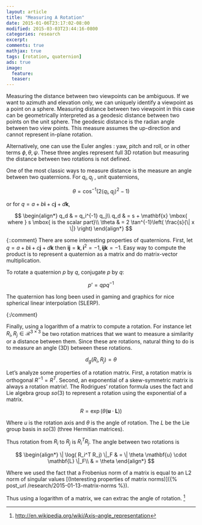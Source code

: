 ```yaml
---
layout: article
title: "Measuring A Rotation"
date: 2015-01-06T23:17:02-08:00
modified: 2015-03-03T23:44:16-0800
categories: research
excerpt:
comments: true
mathjax: true
tags: [rotation, quaternion]
ads: true
image:
  feature:
  teaser:
---
```


Measuring the distance between two viewpoints can be ambiguous. If we want to azimuth and elevation only, we can uniquely identify a viewpoint as a point on a sphere. Measuring distance between two viewpoint in this case can be geometrically interpreted as a geodesic distance between two points on the unit sphere. The geodesic distance is the radian angle between two view points. This measure assumes the up-direction and cannot represent in-plane rotation.

Alternatively, one can use the Euler angles : yaw, pitch and roll, or in other terms $\phi, \theta, \psi$. These three angles represent full 3D rotation but measuring the distance between two rotations is not defined.

One of the most classic ways to measure distance is the measure an angle between two quaternions. For $q_i, q_j$ , unit quaternions,

$$
\theta = \cos^{-1}\left( 2 \langle q_i, q_j \rangle^2 - 1 \right)
$$

or for $q = a + b\mathbf{i} + c \mathbf{j} + d \mathbf{k}$,

$$
\begin{align*}
q_d    & = q_i^{-1} q_j\\
q_d    & = s + \mathbf{x} \mbox{ where } s \mbox{ is the scalar part}\\
\theta & = 2 \tan^{-1}\left( \frac{s}{\| x \|} \right)
\end{align*}
$$

{::comment}
There are some interesting properties of quaternions. First, let $q = a + b \mathbf{i} + c \mathbf{j} + d \mathbf{k}$ then $\mathbf{i} \mathbf{j} = \mathbf{k}, \mathbf{i}^2 = -1, \mathbf{ijk} = -1$. Easy way to compute the product is to represent a quaternion as a matrix and do matrix-vector multiplication.

To rotate a quaternion $p$ by $q$, conjugate $p$ by $q$:

$$
p’ = qpq^{-1}
$$

The quaternion has long been used in gaming and graphics for nice spherical linear interpolation (SLERP).

{:/comment}

Finally, using a logarithm of a matrix to compute a rotation. For instance let $R_i, R_j \in \mathcal{R}^{3 \times 3}$ be two rotation matrices that we want to measure a similarity or a distance between them. Since these are rotations, natural thing to do is to measure an angle (3D) between these rotations.

$$
d_g(R_i, R_j) = \theta
$$

Let’s analyze some properties of a rotation matrix. First, a rotation matrix is orthogonal $R^{-1} = R^T$. Second, an exponential of a skew-symmetric matrix is always a rotation matrix!. The Rodrigues’ rotation formula uses the fact and Lie algebra group $so(3)$ to represent a rotation using the exponential of a matrix.

$$
R = \exp \left( \theta (\mathbf{u} \cdot \mathbf{L} )  \right)
$$

Where $u$ is the rotation axis and $\theta$ is the angle of rotation. The $L$ be the Lie group basis in $so(3)$ (three Hermitian matrices).

Thus rotation from $R_i$ to $R_j$ is $R_i^T R_j$. The angle between two rotations is

$$
\begin{align*}
\| \log( R_i^T R_j) \|_F & = \| \theta \mathbf{u} \cdot \mathbf{L} \|_F\\
& = \theta
\end{align*}
$$

Where we used the fact that a Frobenius norm of a matrix is equal to an L2 norm of singular values [(Interesting properties of matrix norms)]({% post_url /research/2015-01-13-matrix-norms %}).

Thus using a logarithm of a matrix, we can extrac the angle of rotation. [^1]

[^1]: http://en.wikipedia.org/wiki/Axis–angle_representation
